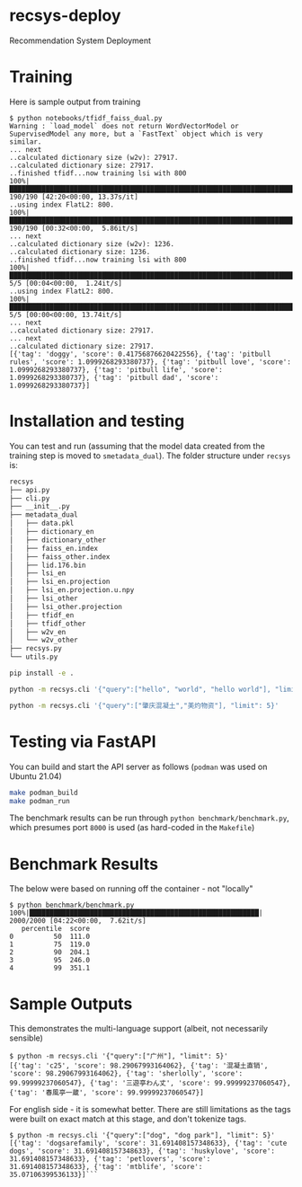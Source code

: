 # recsys-deploy

Recommendation System Deployment

# Training

Here is sample output from training

```
$ python notebooks/tfidf_faiss_dual.py
Warning : `load_model` does not return WordVectorModel or SupervisedModel any more, but a `FastText` object which is very similar.
... next
..calculated dictionary size (w2v): 27917.
..calculated dictionary size: 27917.
..finished tfidf...now training lsi with 800
100%|█████████████████████████████████████████████████████████████████████████████████████████████████████| 190/190 [42:20<00:00, 13.37s/it]
..using index FlatL2: 800.
100%|█████████████████████████████████████████████████████████████████████████████████████████████████████| 190/190 [00:32<00:00,  5.86it/s]
... next
..calculated dictionary size (w2v): 1236.
..calculated dictionary size: 1236.
..finished tfidf...now training lsi with 800
100%|█████████████████████████████████████████████████████████████████████████████████████████████████████████| 5/5 [00:04<00:00,  1.24it/s]
..using index FlatL2: 800.
100%|█████████████████████████████████████████████████████████████████████████████████████████████████████████| 5/5 [00:00<00:00, 13.74it/s]
... next
..calculated dictionary size: 27917.
... next
..calculated dictionary size: 27917.
[{'tag': 'doggy', 'score': 0.41756876620422556}, {'tag': 'pitbull rules', 'score': 1.0999268293380737}, {'tag': 'pitbull love', 'score': 1.0999268293380737}, {'tag': 'pitbull life', 'score': 1.0999268293380737}, {'tag': 'pitbull dad', 'score': 1.0999268293380737}]
```

# Installation and testing

You can test and run (assuming that the model data created from the training step is moved to `smetadata_dual`). The folder structure under `recsys` is:

```sh
recsys
├── api.py
├── cli.py
├── __init__.py
├── metadata_dual
│   ├── data.pkl
│   ├── dictionary_en
│   ├── dictionary_other
│   ├── faiss_en.index
│   ├── faiss_other.index
│   ├── lid.176.bin
│   ├── lsi_en
│   ├── lsi_en.projection
│   ├── lsi_en.projection.u.npy
│   ├── lsi_other
│   ├── lsi_other.projection
│   ├── tfidf_en
│   ├── tfidf_other
│   ├── w2v_en
│   └── w2v_other
├── recsys.py
└── utils.py
```

```sh
pip install -e .
```

```sh
python -m recsys.cli '{"query":["hello", "world", "hello world"], "limit": 5}'

python -m recsys.cli '{"query":["肇庆混凝土","美灼物资"], "limit": 5}'
```

# Testing via FastAPI

You can build and start the API server as follows (`podman` was used on Ubuntu 21.04)

```sh
make podman_build
make podman_run
```

The benchmark results can be run through `python benchmark/benchmark.py`, which presumes port `8000` is used (as hard-coded in the `Makefile`)

# Benchmark Results

The below were based on running off the container - not "locally"

```
$ python benchmark/benchmark.py
100%|█████████████████████████████████████████████████████████| 2000/2000 [04:22<00:00,  7.62it/s]
   percentile  score
0          50  111.0
1          75  119.0
2          90  204.1
3          95  246.0
4          99  351.1
```

# Sample Outputs

This demonstrates the multi-language support (albeit, not necessarily sensible)

```
$ python -m recsys.cli '{"query":["广州"], "limit": 5}'
[{'tag': 'c25', 'score': 98.29067993164062}, {'tag': '混凝土直销', 'score': 98.29067993164062}, {'tag': 'sherlolly', 'score': 99.99999237060547}, {'tag': '三遊亭わん丈', 'score': 99.99999237060547}, {'tag': '春風亭一蔵', 'score': 99.99999237060547}]
```

For english side - it is somewhat better. There are still limitations as the tags were built on exact match at this stage, and don't tokenize tags.

````
$ python -m recsys.cli '{"query":["dog", "dog park"], "limit": 5}'
[{'tag': 'dogsarefamily', 'score': 31.691408157348633}, {'tag': 'cute dogs', 'score': 31.691408157348633}, {'tag': 'huskylove', 'score': 31.691408157348633}, {'tag': 'petlovers', 'score': 31.691408157348633}, {'tag': 'mtblife', 'score': 35.07106399536133}]```
````
